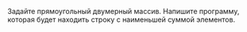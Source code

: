 Задайте прямоугольный двумерный массив. Напишите программу, которая будет находить строку с наименьшей суммой элементов.